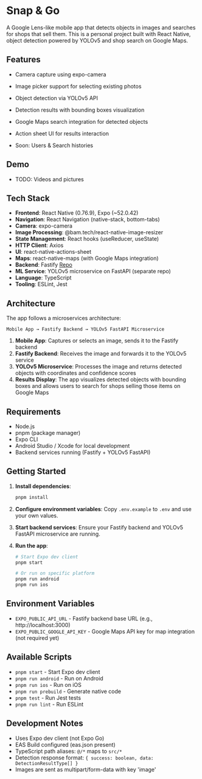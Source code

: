 # Snap & Go

A Google Lens-like mobile app that detects objects in images and searches for shops that sell them. This is a personal project built with React Native, object detection powered by YOLOv5 and shop search on Google Maps.

## Features

- Camera capture using expo-camera
- Image picker support for selecting existing photos
- Object detection via YOLOv5 API
- Detection results with bounding boxes visualization
- Google Maps search integration for detected objects
- Action sheet UI for results interaction

- Soon: Users & Search histories

## Demo

- TODO: Videos and pictures

## Tech Stack

- **Frontend**: React Native (0.76.9), Expo (~52.0.42)
- **Navigation**: React Navigation (native-stack, bottom-tabs)
- **Camera**: expo-camera
- **Image Processing**: @bam.tech/react-native-image-resizer
- **State Management**: React hooks (useReducer, useState)
- **HTTP Client**: Axios
- **UI**: react-native-actions-sheet
- **Maps**: react-native-maps (with Google Maps integration)
- **Backend**: Fastify [Repo](https://github.com/tetsureign/snap-n-go-apiv2)
- **ML Service**: YOLOv5 microservice on FastAPI (separate repo)
- **Language**: TypeScript
- **Tooling**: ESLint, Jest

## Architecture

The app follows a microservices architecture:

```
Mobile App → Fastify Backend → YOLOv5 FastAPI Microservice
```

1. **Mobile App**: Captures or selects an image, sends it to the Fastify backend
2. **Fastify Backend**: Receives the image and forwards it to the YOLOv5 service
3. **YOLOv5 Microservice**: Processes the image and returns detected objects with coordinates and confidence scores
4. **Results Display**: The app visualizes detected objects with bounding boxes and allows users to search for shops selling those items on Google Maps

## Requirements

- Node.js
- pnpm (package manager)
- Expo CLI
- Android Studio / Xcode for local development
- Backend services running (Fastify + YOLOv5 FastAPI)

## Getting Started

1. **Install dependencies**:

   ```bash
   pnpm install
   ```

2. **Configure environment variables**:
   Copy `.env.example` to `.env` and use your own values.

3. **Start backend services**:
   Ensure your Fastify backend and YOLOv5 FastAPI microservice are running.

4. **Run the app**:

   ```bash
   # Start Expo dev client
   pnpm start

   # Or run on specific platform
   pnpm run android
   pnpm run ios
   ```

## Environment Variables

- `EXPO_PUBLIC_API_URL` - Fastify backend base URL (e.g., http://localhost:3000)
- `EXPO_PUBLIC_GOOGLE_API_KEY` - Google Maps API key for map integration (not required yet)

## Available Scripts

- `pnpm start` - Start Expo dev client
- `pnpm run android` - Run on Android
- `pnpm run ios` - Run on iOS
- `pnpm run prebuild` - Generate native code
- `pnpm test` - Run Jest tests
- `pnpm run lint` - Run ESLint

## Development Notes

- Uses Expo dev client (not Expo Go)
- EAS Build configured (eas.json present)
- TypeScript path aliases: `@/*` maps to `src/*`
- Detection response format: `{ success: boolean, data: DetectionResultType[] }`
- Images are sent as multipart/form-data with key 'image'
